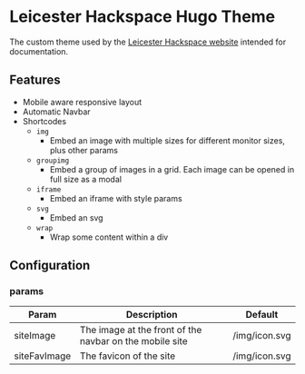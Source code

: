 # Leicester Hackspace Hugo Theme
The custom theme used by the [Leicester Hackspace website](https://leicesterhackspace.org.uk/) intended for
documentation.

## Features
* Mobile aware responsive layout
* Automatic Navbar
* Shortcodes
  * `img`
    * Embed an image with multiple sizes for different monitor sizes, plus other params
  * `groupimg`
    * Embed a group of images in a grid. Each image can be opened in full size as a modal
  * `iframe`
    * Embed an iframe with style params
  * `svg`
    * Embed an svg
  * `wrap`
    * Wrap some content within a div

[//]: # (## Installation)

## Configuration

### params

| Param        | Description                                             | Default       |
|--------------|---------------------------------------------------------|---------------|
| siteImage    | The image at the front of the navbar on the mobile site | /img/icon.svg |
| siteFavImage | The favicon of the site                                 | /img/icon.svg |
